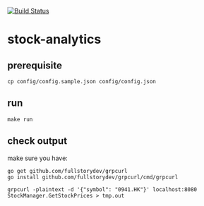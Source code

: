 [![Build Status](https://travis-ci.com/marvin5064/stock-analytics.svg?branch=master)](https://travis-ci.com/marvin5064/stock-analytics)
# stock-analytics

## prerequisite
```
cp config/config.sample.json config/config.json
```

## run
```
make run
```

## check output
make sure you have:
```
go get github.com/fullstorydev/grpcurl
go install github.com/fullstorydev/grpcurl/cmd/grpcurl
```

```
grpcurl -plaintext -d '{"symbol": "0941.HK"}' localhost:8080 StockManager.GetStockPrices > tmp.out
```

